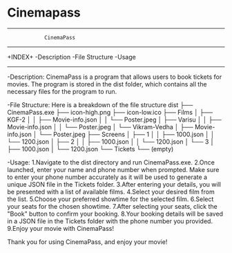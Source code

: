 # Cinemapass

 -------------------------------------------------------------------------------------------
				CinemaPass
-------------------------------------------------------------------------------------------

+INDEX+
-Description
-File Structure
-Usage

-------------------------------------------------------------------------------------------

-Description:
    CinemaPass is a program that allows users to book tickets for movies.
The program is stored in the dist folder, which contains all the necessary files 
for the program to run.

-File Structure:
    Here is a breakdown of the file structure
    dist
    ├── CinemaPass.exe
    ├── icon-high.png
    ├── icon-low.ico
    ├── Films
    │   ├── KGF-2
    │   │   ├── Movie-info.json
    │   │   └── Poster.jpeg
    │   ├── Varisu
    │   │   ├── Movie-info.json
    │   │   └── Poster.jpeg
    │   └── Vikram-Vedha
    │       ├── Movie-info.json
    │       └── Poster.jpeg
    ├── Screens
    │   ├── 1
    │   │   ├── 1000.json
    │   │   └── 1200.json
    │   ├── 2
    │   │   ├── 1000.json
    │   │   └── 1200.json
    │   └── 3
    │       ├── 1000.json
    │       └── 1200.json
    └── Tickets
        └── (empty)


-Usage:
1.Navigate to the dist directory and run CinemaPass.exe.
2.Once launched, enter your name and phone number when prompted.
 Make sure to enter your phone number accurately as it will be used to generate a 
 unique JSON file in the Tickets folder.
3.After entering your details, you will be presented with a list of available films.
4.Select your desired film from the list.
5.Choose your preferred showtime for the selected film.
6.Select your seats for the chosen showtime.
7.After selecting your seats, click the "Book" button to confirm your booking.
8.Your booking details will be saved in a JSON file in the Tickets folder with the
 phone number you provided.
9.Enjoy your movie with CinemaPass!

Thank you for using CinemaPass, and enjoy your movie!
